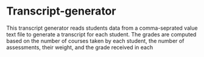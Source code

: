 # Transcript-generator

This transcript generator reads students data from a comma-seprated value text file to generate a transcript for each student.
The grades are computed based on the number of courses taken by each student, the number of assessments, their weight, and the grade received in each
